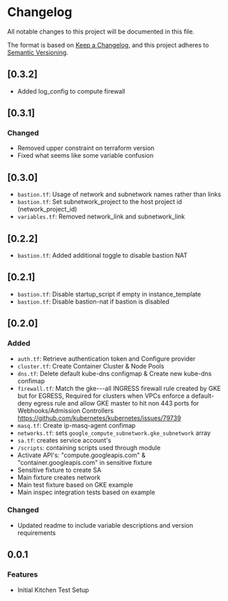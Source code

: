 # Changelog

All notable changes to this project will be documented in this file.

The format is based on [Keep a Changelog](https://keepachangelog.com/en/1.0.0/), and this project adheres to [Semantic Versioning](https://semver.org/spec/v2.0.0.html).

## [0.3.2]
- Added log_config to compute firewall

## [0.3.1]
### Changed
- Removed upper constraint on terraform version
- Fixed what seems like some variable confusion

## [0.3.0]
- `bastion.tf`: Usage of network and subnetwork names rather than links
- `bastion.tf`: Set subnetwork_project to the host project id (network_project_id)
- `variables.tf`: Removed network_link and subnetwork_link

## [0.2.2]
- `bastion.tf`: Added additional toggle to disable bastion NAT

## [0.2.1]
- `bastion.tf`: Disable startup_script if empty in instance_template
- `bastion.tf`: Disable bastion-nat if bastion is disabled

## [0.2.0]
### Added
- `auth.tf`: Retrieve authentication token and Configure provider
- `cluster.tf`: Create Container Cluster & Node Pools
- `dns.tf`: Delete default kube-dns configmap & Create new kube-dns confimap
- `firewall.tf`: Match the gke-<CLUSTER>-<ID>-all INGRESS firewall rule created by GKE but for EGRESS, Required for clusters when VPCs enforce a default-deny egress rule and allow GKE master to hit non 443 ports for Webhooks/Admission Controllers https://github.com/kubernetes/kubernetes/issues/79739
- `masq.tf`: Create ip-masq-agent confimap
- `networks.tf`: sets `google_compute_subnetwork.gke_subnetwork` array
- `sa.tf`:  creates service account's
- `/scripts`: containing scripts used through module
- Activate API's: "compute.googleapis.com" & "container.googleapis.com" in sensitive fixture
- Sensitive fixture to create SA
- Main fixture creates network
- Main test fixture based on GKE example
- Main inspec integration tests based on example

### Changed
- Updated readme to include variable descriptions and version requirements


## 0.0.1

### Features

* Initial Kitchen Test Setup
